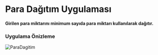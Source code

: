 <h1>Para Dağıtım Uygulaması</h1>
    
<h4>Girilen para miktarını minimum sayıda para miktarı kullanılarak dağıtır.</h4>

<h3>Uygulama Önizleme</h3>

  ![ParaDagitim](https://github.com/MuratAli003/ComplexNumbers/assets/120710970/ab86d9b2-1e0e-4b1d-852e-8f78fd8292eb)
